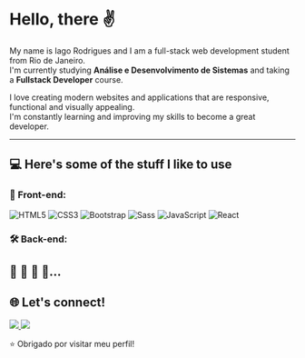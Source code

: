 # Hello, there ✌

My name is Iago Rodrigues and I am a full-stack web development student from Rio de Janeiro.  
I'm currently studying **Análise e Desenvolvimento de Sistemas** and taking a **Fullstack Developer** course.  

I love creating modern websites and applications that are responsive, functional and visually appealing.  
I'm constantly learning and improving my skills to become a great developer.

---

## 💻 Here's some of the stuff I like to use

### 🚀 Front-end:

![HTML5](https://img.shields.io/badge/HTML5-E34F26?style=for-the-badge&logo=html5&logoColor=white)
![CSS3](https://img.shields.io/badge/CSS3-1572B6?style=for-the-badge&logo=css3&logoColor=white)
![Bootstrap](https://img.shields.io/badge/Bootstrap-563D7C?style=for-the-badge&logo=bootstrap&logoColor=white)
![Sass](https://img.shields.io/badge/Sass-hotpink?style=for-the-badge&logo=sass&logoColor=white)
![JavaScript](https://img.shields.io/badge/JavaScript-F7DF1E?style=for-the-badge&logo=javascript&logoColor=black)
![React](https://img.shields.io/badge/React-20232A?style=for-the-badge&logo=react&logoColor=61DAFB)

### 🛠️ Back-end:

🚧 🚧 🚧 🚧...
---

## 🌐 Let's connect!

<a href="https://www.linkedin.com/in/iago-rodriguess/" target="_blank">
  <img src="https://img.shields.io/badge/-LinkedIn-0A66C2?style=for-the-badge&logo=linkedin&logoColor=white" />
</a>
<a href="mailto:Iagovendas93@gmail.com" target="_blank">
  <img src="https://img.shields.io/badge/-Email-EA4335?style=for-the-badge&logo=gmail&logoColor=white" />
</a>

⭐ Obrigado por visitar meu perfil!
